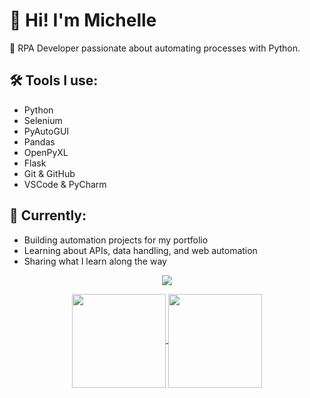 # 👋 Hi! I'm Michelle

🎯 RPA Developer passionate about automating processes with Python.

## 🛠️ Tools I use:
- Python
- Selenium
- PyAutoGUI
- Pandas
- OpenPyXL
- Flask
- Git & GitHub
- VSCode & PyCharm

## 🚀 Currently:
- Building automation projects for my portfolio  
- Learning about APIs, data handling, and web automation  
- Sharing what I learn along the way

  
<p align="center">
  <a href="https://skillicons.dev">
    <img src="https://skillicons.dev/icons?i=py,flask,git,pycharm,vscode&theme=light" />
  </a>
</p>

<p align="center">
  <a href="https://github.com/michellesanseverino">
  <img height=150 align="center" src="https://github-readme-stats.vercel.app/api?username=michellesanseverino&show_icons=true&theme=transparent" />
</a>
<a href="https://github.com/michellesanseverino">
  <img height=150 align="center" src="https://github-readme-stats.vercel.app/api/top-langs/?username=michellesanseverino&hide_progress=true&langs_count=8&card_width=320" />
</a>
</p>
